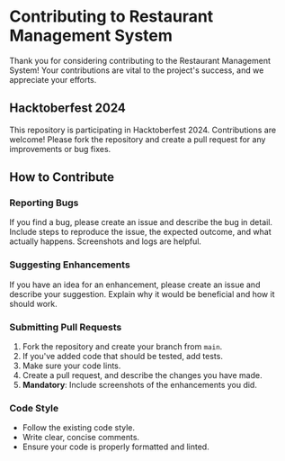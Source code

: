 
# Contributing to Restaurant Management System

Thank you for considering contributing to the Restaurant Management System! Your contributions are vital to the project's success, and we appreciate your efforts.

## Hacktoberfest 2024
This repository is participating in Hacktoberfest 2024. Contributions are welcome! Please fork the repository and create a pull request for any improvements or bug fixes.

## How to Contribute

### Reporting Bugs
If you find a bug, please create an issue and describe the bug in detail. Include steps to reproduce the issue, the expected outcome, and what actually happens. Screenshots and logs are helpful.

### Suggesting Enhancements
If you have an idea for an enhancement, please create an issue and describe your suggestion. Explain why it would be beneficial and how it should work.

### Submitting Pull Requests
1. Fork the repository and create your branch from `main`.
2. If you've added code that should be tested, add tests.
3. Make sure your code lints.
4. Create a pull request, and describe the changes you have made.
5. **Mandatory**: Include screenshots of the enhancements you did.

### Code Style
- Follow the existing code style.
- Write clear, concise comments.
- Ensure your code is properly formatted and linted.
